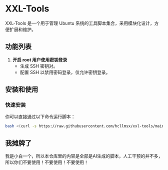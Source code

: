 # XXL-Tools

XXL-Tools 是一个用于管理 Ubuntu 系统的工具脚本集合，采用模块化设计，方便扩展和维护。

## 功能列表

1. **开启 root 用户使用密钥登录**
   - 生成 SSH 密钥对。
   - 配置 SSH 以禁用密码登录，仅允许密钥登录。

## 安装和使用

### 快速安装

你可以直接通过以下命令运行脚本：

```bash
bash <(curl -s https://raw.githubusercontent.com/hcllmsx/xxl-tools/main/xxl-tools.sh)
```

## 我摊牌了
我是小白一个，所以本仓库里的内容是全部是AI生成的脚本，人工干预的并不多，所以你们不要使用！不要使用！不要使用！

